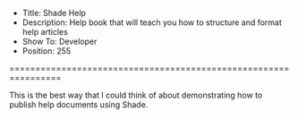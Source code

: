 * Title: Shade Help
* Description: Help book that will teach you how to structure and format help articles
* Show To: Developer
* Position: 255

================================================================

This is the best way that I could think of about demonstrating how to publish help documents using Shade.